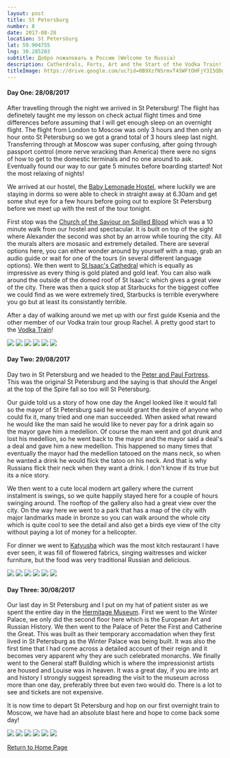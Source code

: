 ```yaml
---
layout: post
title: St Petersburg
number: 8
date: 2017-08-28
location: St Petersburg
lat: 59.904755
lng: 30.285203
subtitle: Добро пожаловать в Россию (Welcome to Russia)
description: Catherdrals, Forts, Art and the Start of the Vodka Train!
titleImage: https://drive.google.com/uc?id=0B9XzfNSrmvT4SWFtOHFjY3I5ODg
---
```


<h4>Day One: 28/08/2017</h4>

After travelling through the night we arrived in St Petersburg! The flight has definetely taught me my lesson on check actual flight times and time differences before assuming that I will get enough sleep on an overnight flight. The flight from London to Moscow was only 3 hours and then only an hour onto St Petersburg so we got a grand total of 3 hours sleep last night. Transferring through at Moscow was super confusing, after going through passport control (more nerve wracking than America) there were no signs of how to get to the domestic terminals and no one around to ask. Eventually found our way to our gate 5 minutes before boarding started! Not the most relaxing of nights!

We arrived at our hostel, the <a target="_blank" href="http://baby-lemonade-hostel.hotelsinsaintpetersburg.net/en/">Baby Lemonade Hostel</a>, where luckily we are staying in dorms so were able to check in straight away at 6.30am and get some shut eye for a few hours before going out to explore St Petersburg before we meet up with the rest of the tour tonight. 

First stop was the <a target="_blank" href="http://www.saint-petersburg.com/virtual-tour/church-of-savior.asp">Church of the Saviour on Spilled Blood</a> which was a 10 minute walk from our hostel and spectacular. It is built on top of the sight where Alexander the second was shot by an arrow while touring the city. All the murals alters are mosasic and extremely detailed. There are several options here, you can either wonder around by yourself with a map, grab an audio guide or wait for one of the tours (in several different language options). We then went to <a target="_blank" href="http://www.saint-petersburg.com/cathedrals/st-isaacs-cathedral/">St Isaac's Cathedral</a> which is equally as impressive as every thing is gold plated and gold leaf. You can also walk around the outside of the domed roof of St Isaac'c which gives a great view of the city. There was then a quick stop at Starbucks for the biggest coffee we could find as we were extremely tired, Starbucks is terrible everywhere you go but at least its consistantly terrible. 

After a day of walking around we met up with our first guide Ksenia and the other member of our Vodka train tour group Rachel. A pretty good start to the <a target="_blank" href="https://www.vodkatrain.com/journeys/the-vodkatrain-eastbound">Vodka Train</a>!

<img src="https://drive.google.com/uc?id=0B9XzfNSrmvT4SDA5WWpGR2gxclk" class="image1">
<img src="https://drive.google.com/uc?id=0B9XzfNSrmvT4NzlMX0lxQ0tROVk" class="image1">
<img src="https://drive.google.com/uc?id=0B9XzfNSrmvT4R1NjS3JsN0V6R2s" class="image1">
<img src="https://drive.google.com/uc?id=0B9XzfNSrmvT4MkhqeUFidWxkbjQ" class="image1">
<img src="https://drive.google.com/uc?id=0B9XzfNSrmvT4NkpORnB4OGIxaUE" class="image1">
<img src="https://drive.google.com/uc?id=0B9XzfNSrmvT4dFZzR1ZTVUlVbTQ" class="image1">

<h4>Day Two: 29/08/2017</h4>

Day two in St Petersburg and we headed to the <a target="_blank" href="http://www.saint-petersburg.com/museums/peter-paul-fortress/">Peter and Paul Fortress</a>. This was the original St Petersburg and the saying is that should the Angel at the top of the Spire fall so too will St Petersburg.

Our guide told us a story of how one day the Angel looked like it would fall so the mayor of St Petersburg said he would grant the desire of anyone who could fix it, many tried and one man succeeded. When asked what reward he would like the man said he would like to never pay for a drink again so the mayor gave him a medellion. Of course the man went and got drunk and lost his medellion, so he went back to the mayor and the mayor said a deal's a deal and gave him a new medellion. This happened so many times that eventually the mayor had the medellion tatooed on the mans neck, so when he wanted a drink he would flick the tatoo on his neck. And that is why Russians flick their neck when they want a drink. I don't know if its true but its a nice story.

We then went to a cute local modern art gallery where the current instalment is swings, so we quite happily stayed here for a couple of hours swinging around. The rooftop of the gallery also had a great view over the city. On the way here we went to a park that has a map of the city with major landmarks made in bronze so you can walk around the whole city which is quite cool to see the detail and also get a birds eye view of the city without paying a lot of money for a helicopter.  

For dinner we went to <a target="_blank" href="https://ginza.ru/spb/restaurant/katyusha">Katyusha</a> which was the most kitch restaurant I have ever seen, it was fill of flowered fabrics, singing waitresses and wicker furniture, but the food was very traditional Russian and delicious. 

<img src="https://drive.google.com/uc?id=0B9XzfNSrmvT4d1FGc1NpUkxUa2s" class="image1">
<img src="https://drive.google.com/uc?id=0B9XzfNSrmvT4dm9FNndaVDRueTg" class="image1">
<img src="https://drive.google.com/uc?id=0B9XzfNSrmvT4TnZrZHFDNXByYVE" class="image1">
<img src="https://drive.google.com/uc?id=0B9XzfNSrmvT4dU50d1RMdWh5OEE" class="image1">
<img src="https://drive.google.com/uc?id=0B9XzfNSrmvT4NC1SNmdUclZmVkU" class="image1">
<img src="https://drive.google.com/uc?id=0B9XzfNSrmvT4Nk80TV9HdFBmT2c" class="image1">

<h4>Day Three: 30/08/2017</h4>

Our last day in St Petersburg and I put on my hat of patient sister as we spent the entire day in the <a target="_blank" href="http://hermitage--www.hermitagemuseum.org/wps/portal/hermitage/?lng=en">Hermitage Museum</a>. First we went to the Winter Palace, we only did the second floor here which is the European Art and Russian History. We then went to the Palace of Peter the First and Catherine the Great. This was built as their temporary accomadation when they first lived in St Petersburg as the Winter Palace was being built. It was also the first time that I had come across a detailed account of their reign and it becomes very apparent why they are such celebrated monarchs. We finally went to the General staff Building which is where the impressionist artists are housed and Louise was in heaven. It was a great day, if you are into art and history I strongly suggest spreading the visit to the museum across more than one day, preferably three but even two would do. There is a lot to see and tickets are not expensive. 

It is now time to depart St Petersburg and hop on our first overnight train to Moscow, we have had an absolute blast here and hope to come back some day!

<img src="https://drive.google.com/uc?id=0B9XzfNSrmvT4LXpKeFZKRTQyUEU" class="image1">
<img src="https://drive.google.com/uc?id=0B9XzfNSrmvT4eXFRdlc1VWxSd0k" class="image1">
<img src="https://drive.google.com/uc?id=0B9XzfNSrmvT4ZmhwTWZfU25mbjA" class="image1">
<img src="https://drive.google.com/uc?id=0B9XzfNSrmvT4eFRvV1RaTndUY0U" class="image1">
<img src="https://drive.google.com/uc?id=0B9XzfNSrmvT4TXhKVF9GNDFLeTA" class="image1">
<img src="https://drive.google.com/uc?id=0B9XzfNSrmvT4YkYweHk1a20yM0E" class="image1">

<a href="https://adventuresofthetravellingtwins.com/">Return to Home Page</a>
